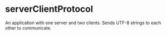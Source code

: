 # serverClientProtocol
An application with one server and two clients. Sends UTF-8 strings to each other to communicate.
